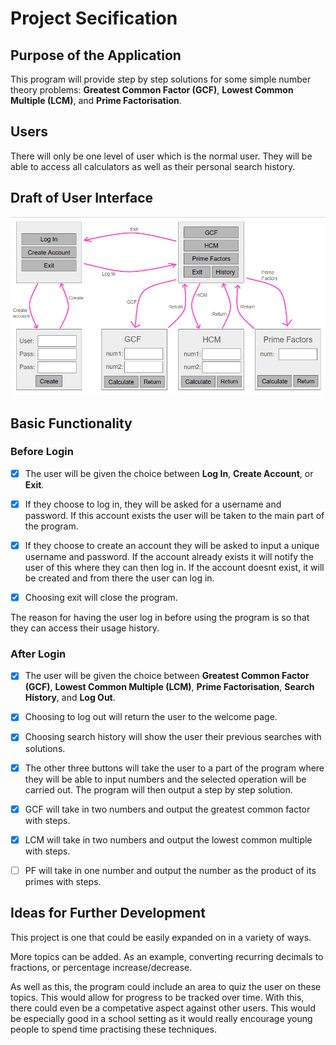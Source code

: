# Project Secification

## Purpose of the Application

This program will provide step by step solutions for some simple number theory problems: **Greatest Common Factor (GCF)**, **Lowest Common Multiple (LCM)**, and **Prime Factorisation**. 

## Users

There will only be one level of user which is the normal user. They will be able to access all calculators as well as their personal search history.

## Draft of User Interface

![image](UIdesign.png)

## Basic Functionality 

### Before Login

- [x] The user will be given the choice between **Log In**, **Create Account**, or **Exit**. 

- [x] If they choose to log in, they will be asked for a username and password. If this account exists the user will be taken to the main part of the program.

- [x] If they choose to create an account they will be asked to input a unique username and password. If the account already exists it will notify the user of this where they can then log in. If the account doesnt exist, it will be created and from there the user can log in.

- [x] Choosing exit will close the program.

The reason for having the user log in before using the program is so that they can access their usage history.

### After Login

- [x] The user will be given the choice between **Greatest Common Factor (GCF)**, **Lowest Common Multiple (LCM)**, **Prime Factorisation**, **Search History**, and **Log Out**. 

- [x] Choosing to log out will return the user to the welcome page.

- [x] Choosing search history will show the user their previous searches with solutions.

- [x] The other three buttons will take the user to a part of the program where they will be able to input numbers and the selected operation will be carried out. The program will then output a step by step solution.

- [x] GCF will take in two numbers and output the greatest common factor with steps.

- [x] LCM will take in two numbers and output the lowest common multiple with steps.

- [ ] PF will take in one number and output the number as the product of its primes with steps.

## Ideas for Further Development

This project is one that could be easily expanded on in a variety of ways.

More topics can be added. As an example, converting recurring decimals to fractions, or percentage increase/decrease.

As well as this, the program could include an area to quiz the user on these topics. This would allow for progress to be tracked over time. With this, there could even be a competative aspect against other users. This would be especially good in a school setting as it would really encourage young people to spend time practising these techniques.
